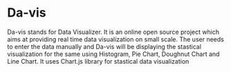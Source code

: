 # Da-vis
Da-vis stands for Data Visualizer. It is an online open source project which aims at providing real time data visualization on small scale. The user needs to enter the data manually and Da-vis will be displaying the stastical visualization for the same using Histogram, Pie Chart, Doughnut Chart and Line Chart. It uses Chart.js library for stastical data visualization
